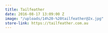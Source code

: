 ```yaml
---
title: Tailfeather
date: 2016-08-17 13:09:00 Z
image: "/uploads/14%20-%20tailfeather@2x.jpg"
store-link: https://tailfeather.com.au
---
```


